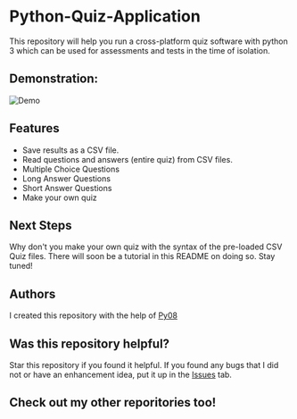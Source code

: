 # Python-Quiz-Application
This repository will help you run a cross-platform quiz software with python 3 which can be used for assessments and tests in the time of isolation.
## Demonstration:
![Demo](https://github.com/VismayaAtreya/Python-Quiz-Application/blob/master/PyQuiz-Demonstration.gif)
## Features

* Save results as a CSV file.
* Read questions and answers (entire quiz) from CSV files.
* Multiple Choice Questions
* Long Answer Questions
* Short Answer Questions
* Make your own quiz

## Next Steps
Why don't you make your own quiz with the syntax of the pre-loaded CSV Quiz files. There will soon be a tutorial in this README on doing so. Stay tuned!

## Authors
I created this repository with the help of [Py08](https://github.com/Py08)

## Was this repository helpful?
Star this repository if you found it helpful. If you found any bugs that I did not or have an enhancement idea, put it up in the [Issues](https://github.com/VismayaAtreya/Python-Quiz-Application/issues) tab.

## Check out my other reporitories too!
